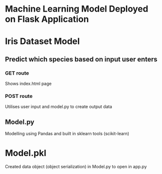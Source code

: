 # Machine Learning Model Deployed on Flask Application

# Iris Dataset Model
## Predict which species based on input user enters

### GET route
Shows index.html page
### POST route
Utilises user input and model.py to create output data

## Model.py
Modelling using Pandas and built in sklearn tools (scikit-learn)

# Model.pkl 
Created data object (object serialization) in Model.py to open in app.py